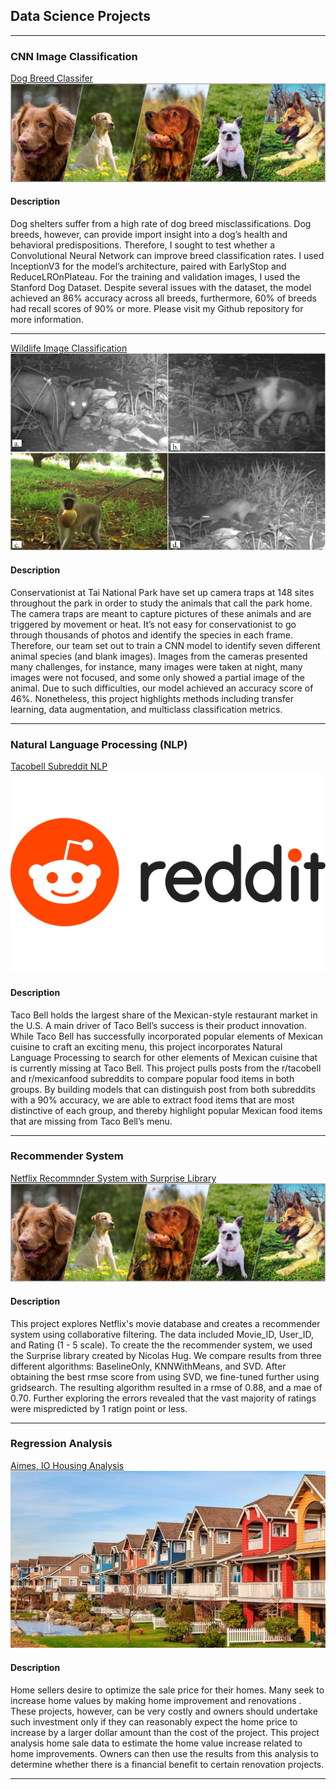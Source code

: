 ## Data Science Projects

---

### CNN Image Classification 

[Dog Breed Classifer](https://github.com/lgonzal6/dog_breed_classifier)
<img src="images/dog_collage2.png?raw=true"/>

#### Description
Dog shelters suffer from a high rate of dog breed misclassifications. Dog breeds, however, can provide import insight into a dog’s health and behavioral predispositions. Therefore, I sought to test whether a Convolutional Neural Network can improve breed classification rates. I used InceptionV3 for the model’s architecture, paired with EarlyStop and ReduceLROnPlateau. For the training and validation images, I used the Stanford Dog Dataset. Despite several issues with the dataset, the model achieved an 86% accuracy across all breeds, furthermore, 60% of breeds had recall scores of 90% or more. Please visit my Github repository for more information.


---
[Wildlife Image Classification](https://github.com/lgonzal6/Wildlife_Image_Classification)
<img src="images/wild_life2.jpeg?raw=true"/>

#### Description
Conservationist at Tai National Park have set up camera traps at 148 sites throughout the park in order to study the animals that call the park home. The camera traps are meant to capture pictures of these animals and are triggered by movement or heat. It’s not easy for conservationist to go through thousands of photos and identify the species in each frame. Therefore, our team set out to train a CNN model to identify seven different animal species (and blank images). Images from the cameras presented many challenges, for instance, many images were taken at night, many images were not focused, and some only showed a partial image of the animal. Due to such difficulties, our model achieved an accuracy score of 46%. Nonetheless, this project highlights methods including transfer learning, data augmentation, and multiclass classification metrics.


---
### Natural Language Processing (NLP)

[Tacobell Subreddit NLP](https://github.com/lgonzal6/tacobell_reddit_nlp)
<img src="images/reddit.jpeg?raw=true"/>
#### Description
Taco Bell holds the largest share of the Mexican-style restaurant market in the U.S. A main driver of Taco Bell’s success is their product innovation. While Taco Bell has successfully incorporated popular elements of Mexican cuisine to craft an exciting menu, this project incorporates Natural Language Processing to search for other elements of Mexican cuisine that is currently missing at Taco Bell. This project pulls posts from the r/tacobell and r/mexicanfood subreddits to compare popular food items in both groups. By building models that can distinguish post from both subreddits with a 90% accuracy, we are able to extract food items that are most distinctive of each group, and thereby highlight popular Mexican food items that are missing from Taco Bell’s menu. 

---
### Recommender System

[Netflix Recommnder System with Surprise Library](https://github.com/lgonzal6/netflix_recommender_surprise)
<img src="images/dog_collage2.png?raw=true"/>

#### Description
This project explores Netflix's movie database and creates a recommender system using collaborative filtering. The data included Movie_ID, User_ID, and Rating (1 - 5 scale). To create the the recommender system, we used the Surprise library created by Nicolas Hug. We compare results from three different algorithms: BaselineOnly, KNNWithMeans, and SVD. After obtaining the best rmse score from using SVD, we fine-tuned further using gridsearch. The resulting algorithm resulted in a rmse of 0.88, and a mae of 0.70. Further exploring the errors revealed that the vast majority of ratings were mispredicted by 1 ratign point or less. 

---
### Regression Analysis 

[Aimes, IO Housing Analysis](https://github.com/lgonzal6/aimes_iowa_housing)
<img src="images/housing.jpeg?raw=true"/>

#### Description 

Home sellers desire to optimize the sale price for their homes. Many seek to increase home values by making home improvement and renovations . These projects, however, can be very costly and owners should undertake such investment only if they can reasonably expect the home price to increase by a larger dollar amount than the cost of the project. This project analysis home sale data to estimate the home value increase related to home improvements. Owners can then use the results from this analysis to determine whether there is a financial benefit to certain renovation projects.

---
